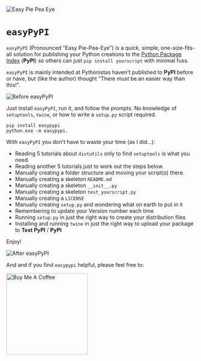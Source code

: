 ![Easy Pie Pea Eye](https://github.com/PFython/easypypi/blob/main/easypypi.png?raw=true)
# `easyPyPI`
`easyPyPI` (Pronounced "Easy Pie-Pea-Eye") is a quick, simple, one-size-fits-all solution for publishing your Python creations to the [Python Package Index](https://pypi.org/) (**PyPI**) so others can just `pip install yourscript` with minimal fuss.

`easyPyPI` is mainly intended at Pythonistas haven't published to **PyPI** before or have, but (like the author) thought "There *must* be an easier way than this!".

![Before easyPyPI](https://media.giphy.com/media/XIqCQx02E1U9W/giphy.gif)

Just install `easyPyPI`, run it, and follow the prompts.  No knowledge of `setuptools`, `twine`, or how to write a `setup.py` script required.

    pip install easypypi
    python.exe -m easypypi.

With `easyPyPI` you don't have to waste your time (as I did...):

- Reading 5 tutorials about `distutils` only to find `setuptools` is what you need.
- Reading another 5 tutorials just to work out the steps below.
- Manually creating a folder structure and moving your script(s) there.
- Manually creating a skeleton `README.md`
- Manually creating a skeleton `__init__.py`
- Manually creating a skeleton `test_yourscript.py`
- Manually creating a `LICENSE`
- Manually creating `setup.py` and wondering what on earth to put in it
- Remembering to update your Version number each time
- Running `setup.py` in just the right way to create your distribution files
- Installing and running `twine` in just the right way to upload your package to **Test PyPI** / **PyPI**

Enjoy!


![After easyPyPI](https://media.giphy.com/media/Nw8z2olm0nGHC/giphy.gif)


And and if you find `easypypi` helpful, please feel free to:

<a href="https://www.buymeacoffee.com/pfython" target="_blank"><img src="https://cdn.buymeacoffee.com/buttons/v2/arial-yellow.png" alt="Buy Me A Coffee" width="217px" ></a>


